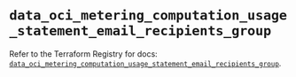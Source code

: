 # `data_oci_metering_computation_usage_statement_email_recipients_group`

Refer to the Terraform Registry for docs: [`data_oci_metering_computation_usage_statement_email_recipients_group`](https://registry.terraform.io/providers/hashicorp/oci/7.19.0/docs/data-sources/metering_computation_usage_statement_email_recipients_group).
